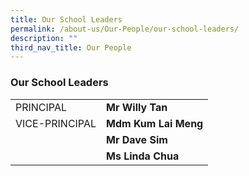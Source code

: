 ```yaml
---
title: Our School Leaders
permalink: /about-us/Our-People/our-school-leaders/
description: ""
third_nav_title: Our People
---
```

### Our School Leaders

|  |  |
|---|---|
| PRINCIPAL | **Mr Willy Tan** |
| VICE-PRINCIPAL | **Mdm Kum Lai Meng** |
|  | **Mr Dave Sim** |
|  | **Ms Linda Chua** |